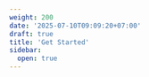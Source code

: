 ```yaml
---
weight: 200
date: '2025-07-10T09:09:20+07:00'
draft: true
title: 'Get Started'
sidebar:
  open: true
---
```


